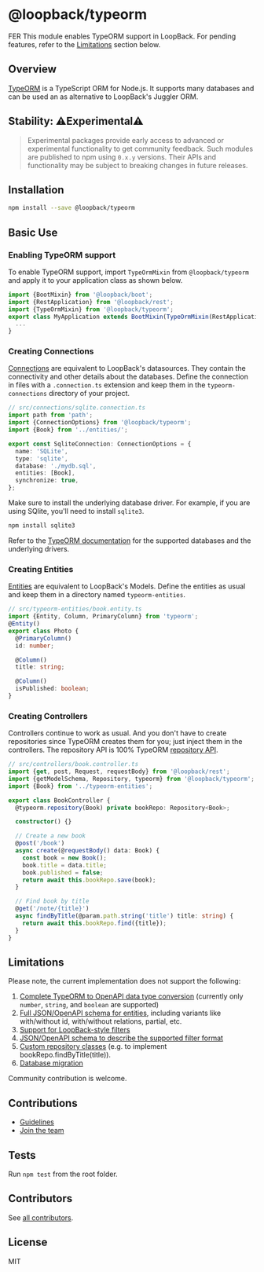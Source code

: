 # @loopback/typeorm
FER
This module enables TypeORM support in LoopBack. For pending features, refer to
the [Limitations](#limitations) section below.

## Overview

[TypeORM](https://typeorm.io/) is a TypeScript ORM for Node.js. It supports many
databases and can be used an as alternative to LoopBack's Juggler ORM.

## Stability: ⚠️Experimental⚠️

> Experimental packages provide early access to advanced or experimental
> functionality to get community feedback. Such modules are published to npm
> using `0.x.y` versions. Their APIs and functionality may be subject to
> breaking changes in future releases.

## Installation

```sh
npm install --save @loopback/typeorm
```

## Basic Use

### Enabling TypeORM support

To enable TypeORM support, import `TypeOrmMixin` from `@loopback/typeorm` and
apply it to your application class as shown below.

```ts
import {BootMixin} from '@loopback/boot';
import {RestApplication} from '@loopback/rest';
import {TypeOrmMixin} from '@loopback/typeorm';
export class MyApplication extends BootMixin(TypeOrmMixin(RestApplication)) {
  ...
}
```

### Creating Connections

[Connections](https://typeorm.io/#/connection) are equivalent to LoopBack's
datasources. They contain the connectivity and other details about the
databases. Define the connection in files with a `.connection.ts` extension and
keep them in the `typeorm-connections` directory of your project.

```ts
// src/connections/sqlite.connection.ts
import path from 'path';
import {ConnectionOptions} from '@loopback/typeorm';
import {Book} from '../entities/';

export const SqliteConnection: ConnectionOptions = {
  name: 'SQLite',
  type: 'sqlite',
  database: './mydb.sql',
  entities: [Book],
  synchronize: true,
};
```

Make sure to install the underlying database driver. For example, if you are
using SQlite, you'll need to install `sqlite3`.

```sh
npm install sqlite3
```

Refer to the
[TypeORM documentation](https://github.com/typeorm/typeorm#installation) for the
supported databases and the underlying drivers.

### Creating Entities

[Entities](https://typeorm.io/#/entities) are equivalent to LoopBack's Models.
Define the entities as usual and keep them in a directory named
`typeorm-entities`.

```ts
// src/typeorm-entities/book.entity.ts
import {Entity, Column, PrimaryColumn} from 'typeorm';
@Entity()
export class Photo {
  @PrimaryColumn()
  id: number;

  @Column()
  title: string;

  @Column()
  isPublished: boolean;
}
```

### Creating Controllers

Controllers continue to work as usual. And you don't have to create repositories
since TypeORM creates them for you; just inject them in the controllers. The
repository API is 100% TypeORM
[repository API](https://typeorm.io/#/repository-api).

```ts
// src/controllers/book.controller.ts
import {get, post, Request, requestBody} from '@loopback/rest';
import {getModelSchema, Repository, typeorm} from '@loopback/typeorm';
import {Book} from '../typeorm-entities';

export class BookController {
  @typeorm.repository(Book) private bookRepo: Repository<Book>;

  constructor() {}

  // Create a new book
  @post('/book')
  async create(@requestBody() data: Book) {
    const book = new Book();
    book.title = data.title;
    book.published = false;
    return await this.bookRepo.save(book);
  }

  // Find book by title
  @get('/note/{title}')
  async findByTitle(@param.path.string('title') title: string) {
    return await this.bookRepo.find({title});
  }
}
```

## Limitations

Please note, the current implementation does not support the following:

1. [Complete TypeORM to OpenAPI data type conversion](https://github.com/loopbackio/loopback-next/issues/5893)
   (currently only `number`, `string`, and `boolean` are supported)
2. [Full JSON/OpenAPI schema for entities](https://github.com/loopbackio/loopback-next/issues/5894),
   including variants like with/without id, with/without relations, partial,
   etc.
3. [Support for LoopBack-style filters](https://github.com/loopbackio/loopback-next/issues/5895)
4. [JSON/OpenAPI schema to describe the supported filter format](https://github.com/loopbackio/loopback-next/issues/5896)
5. [Custom repository classes](https://github.com/loopbackio/loopback-next/issues/5897)
   (e.g. to implement bookRepo.findByTitle(title)).
6. [Database migration](https://github.com/loopbackio/loopback-next/issues/5898)

Community contribution is welcome.

## Contributions

- [Guidelines](https://github.com/loopbackio/loopback-next/blob/master/docs/CONTRIBUTING.md)
- [Join the team](https://github.com/loopbackio/loopback-next/issues/110)

## Tests

Run `npm test` from the root folder.

## Contributors

See
[all contributors](https://github.com/loopbackio/loopback-next/graphs/contributors).

## License

MIT
